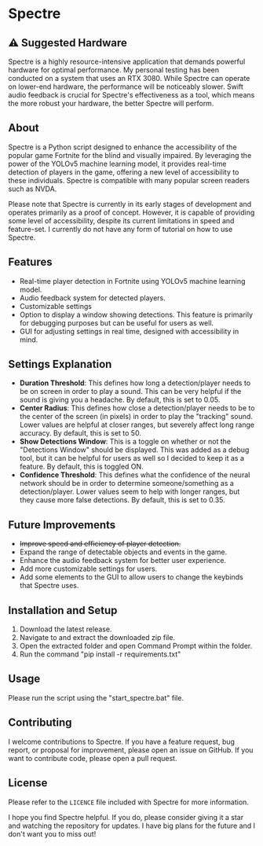 # Spectre

## ⚠️ Suggested Hardware
Spectre is a highly resource-intensive application that demands powerful hardware for optimal performance. My personal testing has been conducted on a system that uses an RTX 3080. While Spectre can operate on lower-end hardware, the performance will be noticeably slower. Swift audio feedback is crucial for Spectre's effectiveness as a tool, which means the more robust your hardware, the better Spectre will perform.

## About
Spectre is a Python script designed to enhance the accessibility of the popular game Fortnite for the blind and visually impaired. By leveraging the power of the YOLOv5 machine learning model, it provides real-time detection of players in the game, offering a new level of accessibility to these individuals. Spectre is compatible with many popular screen readers such as NVDA.

Please note that Spectre is currently in its early stages of development and operates primarily as a proof of concept. However, it is capable of providing some level of accessibility, despite its current limitations in speed and feature-set. I currently do not have any form of tutorial on how to use Spectre.

## Features
* Real-time player detection in Fortnite using YOLOv5 machine learning model.
* Audio feedback system for detected players.
* Customizable settings
* Option to display a window showing detections. This feature is primarily for debugging purposes but can be useful for users as well.
* GUI for adjusting settings in real time, designed with accessibility in mind.

## Settings Explanation
* **Duration Threshold**: This defines how long a detection/player needs to be on screen in order to play a sound. This can be very helpful if the sound is giving you a headache. By default, this is set to 0.05.
* **Center Radius**: This defines how close a detection/player needs to be to the center of the screen (in pixels) in order to play the "tracking" sound. Lower values are helpful at closer ranges, but severely affect long range accuracy. By default, this is set to 50.
* **Show Detections Window**: This is a toggle on whether or not the "Detections Window" should be displayed. This was added as a debug tool, but it can be helpful for users as well so I decided to keep it as a feature. By default, this is toggled ON.
* **Confidence Threshold**: This defines what the confidence of the neural network should be in order to determine someone/something as a detection/player. Lower values seem to help with longer ranges, but they cause more false detections. By default, this is set to 0.35.

## Future Improvements
* ~~Improve speed and efficiency of player detection.~~
* Expand the range of detectable objects and events in the game.
* Enhance the audio feedback system for better user experience.
* Add more customizable settings for users.
* Add some elements to the GUI to allow users to change the keybinds that Spectre uses.

## Installation and Setup
1. Download the latest release.
2. Navigate to and extract the downloaded zip file.
3. Open the extracted folder and open Command Prompt within the folder.
4. Run the command "pip install -r requirements.txt"

## Usage
Please run the script using the "start_spectre.bat" file.

## Contributing
I welcome contributions to Spectre. If you have a feature request, bug report, or proposal for improvement, please open an issue on GitHub. If you want to contribute code, please open a pull request.

## License
Please refer to the `LICENCE` file included with Spectre for more information.

I hope you find Spectre helpful. If you do, please consider giving it a star and watching the repository for updates. I have big plans for the future and I don't want you to miss out!

